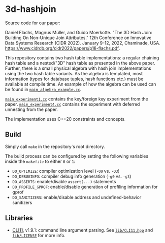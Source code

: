 # 3d-hashjoin
Source code for our paper:

Daniel Flachs, Magnus Müller, and Guido Moerkotte.
"The 3D Hash Join: Building On Non-Unique Join Attributes."
12th Conference on Innovative Data Systems Research (CIDR 2022). January 9-12, 2022, Chaminade, USA.
https://www.cidrdb.org/cidr2022/papers/p18-flachs.pdf.

This repository contains two hash table implementations:
a regular chaining hash table and a nested/"3D" hash table as presented in the above paper.
Further, there is a small physical algebra with hash join implementations using the two hash table variants.
As the algebra is templated, most information (types for database tuples, hash functions etc.) must be available at compile time.
An example of how the algebra can be used can be found in [`main_algebra_example.cc`](main_algebra_example.cc).

[`main_experiment1.cc`](main_experiment1.cc) contains the key/foreign key experiment from the paper.
[`main_experiment4.cc`](main_experiment4.cc) contains the experiment with deferred unnesting from the paper.

The implementation uses C++20 constraints and concepts.


## Build

Simply call `make` in the repository's root directory.

The build process can be configured by setting the following variables inside the `makefile` to either `0` or `1`:

- `DO_OPTIMIZE`: compiler optimization level (`-O0` vs. `-O3`)
- `DO_DEBUGINFO`: compiler debug info generation (`-g0` vs. `-g3`)
- `DO_ASSERTS`: enable/disable `assert(...)` statements
- `DO_PROFILE_GPROF`: enable/disable generation of profiling information for gprof
- `DO_SANITIZERS`: enable/disable address and undefined-behavior sanitizers


## Libraries

- [CLI11](https://github.com/CLIUtils/CLI11), v1.9.1: command line argument parsing.
  See [`lib/CLI11.hpp`](lib/CLI11.hpp) and [`lib/LICENSE`](lib/LICENSE) for more info.
